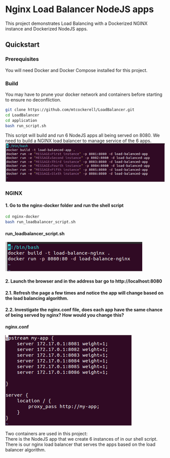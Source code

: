 Nginx Load Balancer NodeJS apps
===============================

This project demonstrates Load Balancing with a Dockerized NGINX instance and Dockerized NodeJS apps. 

## Quickstart

### Prerequisites

You will need Docker and Docker Compose installed for this project.

### Build

You may have to prune your docker network and containers before starting to ensure no deconfliction. 

```bash
git clone https://github.com/mtcockerell/LoadBalancer.git
cd LoadBalancer
cd application 
bash run_script.sh
```
This script will build and run 6 NodeJS apps all being served on 8080. We need to build a NGINX load balancer to manage service of the 6 apps. 
![](/screenshots/1.png)

### NGINX
#### 1. Go to the nginx-docker folder and run the shell script

```bash
cd nginx-docker
bash run_loadbalancer_script.sh

```
#### run_loadbalancer_script.sh
![](/screenshots/3.png)

#### 2. Launch the browser and in the address bar go to http://localhost:8080
#### 2.1. Refresh the page a few times and notice the app will change based on the load balancing algorithm. 
#### 2.2. Investigate the nginx.conf file, does each app have the same chance of being served by nginx? How would you change this?
#### nginx.conf
![](/screenshots/2.png)



Two containers are used in this project:\
There is the NodeJS app that we create 6 instances of in our shell script. 
There is our nginx load balancer that serves the apps based on the load balancer algorithm. 
